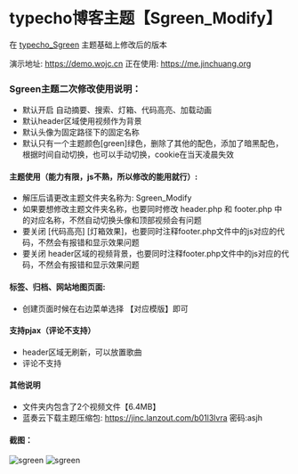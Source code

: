 # typecho博客主题【Sgreen_Modify】
在 [typecho_Sgreen](https://github.com/yiyeticms/typecho_Sgreen) 主题基础上修改后的版本

演示地址: https://demo.wojc.cn
正在使用: https://me.jinchuang.org

### Sgreen主题二次修改使用说明：
- 默认开启 自动摘要、搜索、灯箱、代码高亮、加载动画
- 默认header区域使用视频作为背景
- 默认头像为固定路径下的固定名称
- 默认只有一个主题颜色[green]绿色，删除了其他的配色，添加了暗黑配色，根据时间自动切换，也可以手动切换，cookie在当天凌晨失效

#### 主题使用（能力有限，js不熟，所以修改的能用就行）:
- 解压后请更改主题文件夹名称为: Sgreen_Modify
- 如果要想修改主题文件夹名称，也要同时修改 header.php 和 footer.php 中的对应名称，不然自动切换头像和顶部视频会有问题
- 要关闭 [代码高亮] [灯箱效果]，也要同时注释footer.php文件中的js对应的代码，不然会有报错和显示效果问题
- 要关闭 header区域的视频背景，也要同时注释footer.php文件中的js对应的代码，不然会有报错和显示效果问题
  
#### 标签、归档、网站地图页面: 
- 创建页面时候在右边菜单选择 【对应模版】即可

#### 支持pjax（评论不支持）
- header区域无刷新，可以放置歌曲
- 评论不支持

#### 其他说明
- 文件夹内包含了2个视频文件【6.4MB】
- 蓝奏云下载主题压缩包: https://jinc.lanzout.com/b01l3lvra  密码:asjh

#### 截图：

![sgreen](https://github.com/jcorg/Sgreen_Modify/blob/master/screenshot.jpg)
![sgreen](https://github.com/jcorg/Sgreen_Modify/blob/master/screenshot1.jpg)

